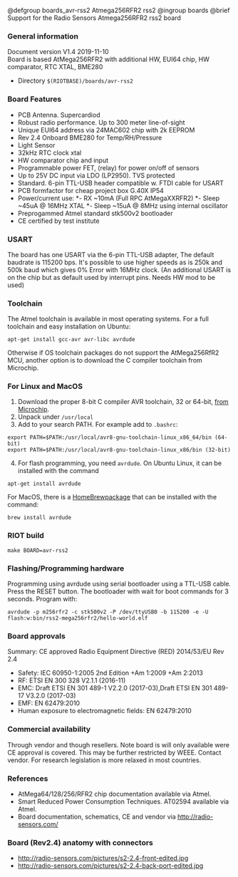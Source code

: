 @defgroup    boards_avr-rss2 Atmega256RFR2 rss2
@ingroup     boards
@brief       Support for the Radio Sensors Atmega256RFR2 rss2 board

### General information
Document version V1.4 2019-11-10<br>
Board is based AtMega256RFR2 with additional HW, EUI64 chip, HW comparator, RTC XTAL, BME280

- Directory `$(RIOTBASE)/boards/avr-rss2`

### Board Features

- PCB Antenna. Supercardiod
- Robust radio performance. Up to 300 meter line-of-sight
- Unique EUI64 address via 24MAC602 chip with 2k EEPROM
- Rev 2.4 Onboard BME280 for Temp/RH/Pressure
- Light Sensor
- 32kHz RTC clock xtal
- HW comparator chip and input
- Programmable power FET, (relay) for power on/off of sensors
- Up to 25V DC input via LDO (LP2950). TVS protected
- Standard. 6-pin TTL-USB header compatible w. FTDI cable for USART
- PCB formfactor for cheap project box G.40X IP54
- Power/current use:
*- RX ~10mA (Full RPC AtMegaXXRFR2)
*- Sleep ~45uA @ 16MHz XTAL
*- Sleep ~15uA @  8MHz using internal oscillator
- Preprogammed Atmel standard stk500v2 bootloader
- CE certified by test institute

### USART
The board has one USART via the 6-pin TTL-USB adapter, The default
baudrate is 115200 bps. It's possible to use higher speeds as is 250k
and 500k baud which gives 0% Error with 16MHz clock.
(An additional USART is on the chip but as default used by interrupt
pins. Needs HW mod to be used)

### Toolchain
The Atmel toolchain is available in most operating systems.
For a full toolchain and easy installation on Ubuntu:
```
apt-get install gcc-avr avr-libc avrdude
```
Otherwise if OS toolchain packages do not support the AtMega256RfR2
MCU, another option is to download the C compiler toolchain from Microchip.

### For Linux and MacOS
1. Download the proper 8-bit C compiler AVR toolchain, 32 or 64-bit, [from Microchip](https://www.microchip.com/mplab/avr-support/avr-and-arm-toolchains-c-compilers).
2. Unpack under `/usr/local`
3. Add to your search PATH. For example add to `.bashrc`:
```
export PATH=$PATH:/usr/local/avr8-gnu-toolchain-linux_x86_64/bin (64-bit)
export PATH=$PATH:/usr/local/avr8-gnu-toolchain-linux_x86/bin (32-bit)
```
4. For flash programming, you need `avrdude`. On Ubuntu Linux, it can be installed with the command

```
apt-get install avrdude
```
For MacOS, there is a [HomeBrewpackage](https://formulae.brew.sh/formula/avrdude#default)
that can be installed with the command:
```
brew install avrdude
```

### RIOT build

```
make BOARD=avr-rss2
```

### Flashing/Programming hardware
Programming using avrdude using serial bootloader using a TTL-USB cable.
Press the RESET button. The bootloader with wait for boot commands for 3 seconds. Program with:
```
avrdude -p m256rfr2 -c stk500v2 -P /dev/ttyUSB0 -b 115200 -e -U flash:w:bin/rss2-mega256rfr2/hello-world.elf
```

### Board approvals

Summary: CE approved Radio Equipment Directive (RED) 2014/53/EU
Rev 2.4
- Safety: IEC 60950-1:2005 2nd Edition +Am 1:2009 +Am 2:2013
- RF: ETSI EN 300 328 V2.1.1 (2016-11)
- EMC: Draft ETSI EN 301 489-1 V2.2.0 (2017-03),Draft ETSI EN 301 489-17 V3.2.0 (2017-03)
- EMF: EN 62479:2010
- Human exposure to electromagnetic fields: EN 62479:2010

### Commercial availability
Through vendor and though resellers. Note board is will only available
were CE approval is covered. This may be further restricted by WEEE.
Contact vendor. For research legislation is more relaxed in most countries.

### References
- AtMega64/128/256/RFR2 chip documentation available via Atmel.
- Smart Reduced Power Consumption Techniques. AT02594 available via Atmel.
- Board documentation, schematics, CE and vendor via http://radio-sensors.com/

### Board (Rev2.4) anatomy with connectors
- http://radio-sensors.com/pictures/s2-2.4-front-edited.jpg
- http://radio-sensors.com/pictures/s2-2.4-back-port-edited.jpg